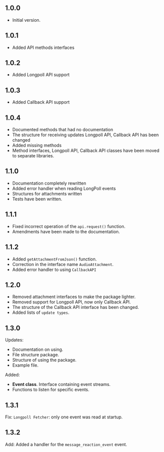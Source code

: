 ## 1.0.0

- Initial version.

## 1.0.1

- Added API methods interfaces

## 1.0.2

- Added Longpoll API support

## 1.0.3

- Added Callback API support

## 1.0.4

- Documented methods that had no documentation
- The structure for receiving updates Longpoll API, Callback API has been changed
- Added missing methods
- Method interfaces, Longpoll API, Callback API classes have been moved to separate libraries.

## 1.1.0

- Documentation completely rewritten
- Added error handler when reading LongPoll events
- Structures for attachments written
- Tests have been written.

## 1.1.1
- Fixed incorrect operation of the `api.request()` function.
- Amendments have been made to the documentation.

## 1.1.2
- Added `getAttachmentFromJson()` function.
- Correction in the interface name `AudioAttachment`.
- Added error handler to using `CallbackAPI`

## 1.2.0
- Removed attachment interfaces to make the package lighter.
- Removed support for Longpoll API, now only Callback API.
- The structure of the Callback API interface has been changed.
- Added lists of `update types`.

## 1.3.0
Updates:
- Documentation on using.
- File structure package.
- Structure of using the package.
- Example file.

Added: 
- **Event class**. Interface containing event streams.
- Functions to listen for specific events.

## 1.3.1
Fix: `Longpoll Fetcher`: only one event was read at startup.

## 1.3.2
Add: Added a handler for the `message_reaction_event` event.